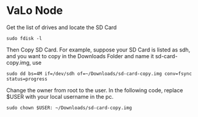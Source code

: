 # VaLo Node 
Get the list of drives and locate the SD Card

``` sudo fdisk -l ```

Then Copy SD Card. For example, suppose your SD Card is listed as sdh, and you want to copy in the Downloads Folder and name it sd-card-copy.img, use

``` sudo dd bs=4M if=/dev/sdh of=~/Downloads/sd-card-copy.img conv=fsync status=progress ```

Change the owner from root to the user. In the following code, replace $USER with your local username in the pc.

``` sudo chown $USER: ~/Downloads/sd-card-copy.img ```
